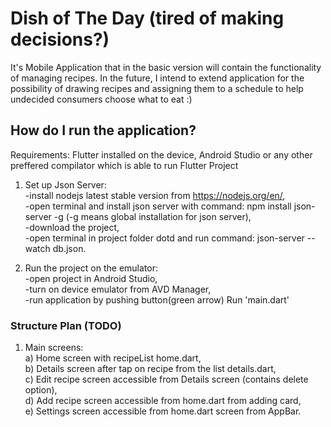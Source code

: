 # Dish of The Day (tired of making decisions?)

It's Mobile Application that in the basic version will contain the functionality of 
managing recipes. In the future, I intend to extend application for the possibility of drawing 
recipes and assigning them to a schedule to help undecided consumers choose what to eat :)

## How do I run the application?
Requirements: Flutter installed on the device, Android Studio or any other preffered compilator 
which is able to run Flutter Project
1) Set up Json Server:  
   -install nodejs latest stable version from https://nodejs.org/en/,  
   -open terminal and install json server with command: npm install json-server -g (-g means global installation for json server),  
   -download the project,  
   -open terminal in project folder dotd and run command: json-server --watch db.json.

2) Run the project on the emulator:  
   -open project in Android Studio,  
   -turn on device emulator from AVD Manager,  
   -run application by pushing button(green arrow) Run 'main.dart'

### Structure Plan (TODO)

1. Main screens:  
   a) Home screen with recipeList home.dart,  
   b) Details screen after tap on recipe from the list details.dart,  
   c) Edit recipe screen accessible from Details screen (contains delete option),  
   d) Add recipe screen accessible from home.dart from adding card,  
   e) Settings screen accessible from home.dart screen from AppBar.  